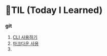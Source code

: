 <h1>🌱TIL (Today I Learned)</h1>

### git ###

1. [CLI 사용하기](./startcamp/0113_CLI.md)
2. [마크다운 사용](./startcamp/0113_MARKDOWN.md)
3. 

